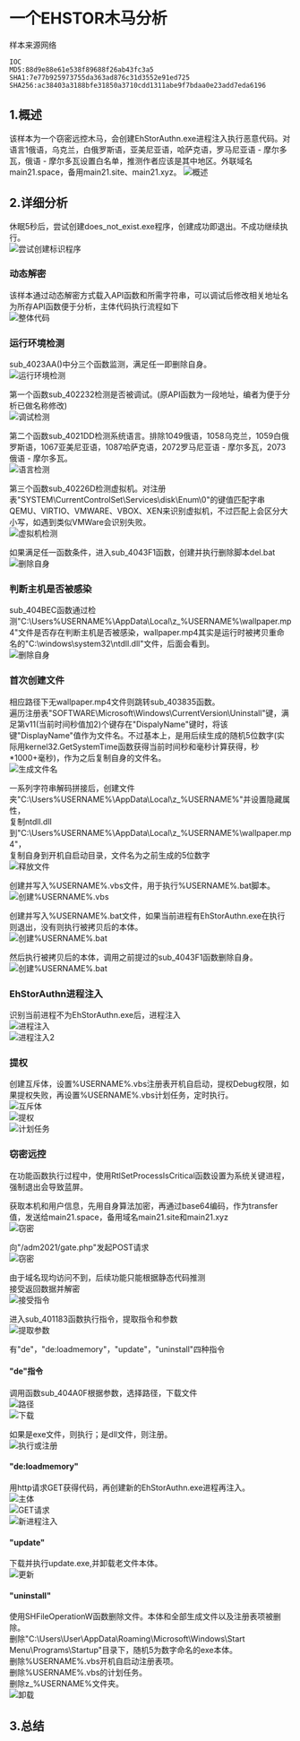 # 一个EHSTOR木马分析

样本来源网络

    IOC
    MD5:88d9e88e61e538f89688f26ab43fc3a5
    SHA1:7e77b925973755da363ad876c31d3552e91ed725
    SHA256:ac38403a3188bfe31850a3710cdd1311abe9f7bdaa0e23add7eda6196

## 1.概述
该样本为一个窃密远控木马，会创建EhStorAuthn.exe进程注入执行恶意代码。对语言1俄语，乌克兰，白俄罗斯语，亚美尼亚语，哈萨克语，罗马尼亚语 - 摩尔多瓦，俄语 - 摩尔多瓦设置白名单，推测作者应该是其中地区。外联域名main21.space，备用main21.site、main21.xyz。
![概述](/blog/恶意样本分析/一个EHSTOR木马分析报告/pic/一个EHSTOR木马分析报告.png)

## 2.详细分析
休眠5秒后，尝试创建does_not_exist.exe程序，创建成功即退出。不成功继续执行。  
![尝试创建标识程序](/blog/恶意样本分析/一个EHSTOR木马分析报告/pic/1.png)
### 动态解密
该样本通过动态解密方式载入API函数和所需字符串，可以调试后修改相关地址名为所存API函数便于分析，主体代码执行流程如下  
![整体代码](/blog/恶意样本分析/一个EHSTOR木马分析报告/pic/2.png)

### 运行环境检测
sub_4023AA()中分三个函数监测，满足任一即删除自身。  
![运行环境检测](/blog/恶意样本分析/一个EHSTOR木马分析报告/pic/3.png)

第一个函数sub_402232检测是否被调试。(原API函数为一段地址，编者为便于分析已做名称修改)  
![调试检测](/blog/恶意样本分析/一个EHSTOR木马分析报告/pic/4.png)

第二个函数sub_4021DD检测系统语言。排除1049俄语，1058乌克兰，1059白俄罗斯语，1067亚美尼亚语，1087哈萨克语，2072罗马尼亚语 - 摩尔多瓦，2073俄语 - 摩尔多瓦。  
![语言检测](/blog/恶意样本分析/一个EHSTOR木马分析报告/pic/5.png)

第三个函数sub_40226D检测虚拟机。对注册表"SYSTEM\CurrentControlSet\Services\disk\Enum\0"的键值匹配字串QEMU、VIRTIO、VMWARE、VBOX、XEN来识别虚拟机，不过匹配上会区分大小写，如遇到类似VMWare会识别失败。  
![虚拟机检测](/blog/恶意样本分析/一个EHSTOR木马分析报告/pic/6.png)

如果满足任一函数条件，进入sub_4043F1函数，创建并执行删除脚本del.bat  
![删除自身](/blog/恶意样本分析/一个EHSTOR木马分析报告/pic/7.png)

### 判断主机是否被感染
sub_404BEC函数通过检测"C:\Users\%USERNAME%\AppData\Local\z_%USERNAME%\wallpaper.mp4"文件是否存在判断主机是否被感染，wallpaper.mp4其实是运行时被拷贝重命名的"C:\windows\system32\ntdll.dll"文件，后面会看到。  
![删除自身](/blog/恶意样本分析/一个EHSTOR木马分析报告/pic/8.png)

### 首次创建文件
相应路径下无wallpaper.mp4文件则跳转sub_403835函数。  
遍历注册表"SOFTWARE\\Microsoft\\Windows\\CurrentVersion\\Uninstall"键，满足第v11(当前时间秒值加2)个键存在"DispalyName"键时，将该键"DisplayName"值作为文件名。不过基本上，是用后续生成的随机5位数字(实际用kernel32.GetSystemTime函数获得当前时间秒和毫秒计算获得，秒*1000+毫秒)，作为之后复制自身的文件名。  
![生成文件名](/blog/恶意样本分析/一个EHSTOR木马分析报告/pic/9.png)

一系列字符串解码拼接后，创建文件夹"C:\Users\%USERNAME%\AppData\Local\z_%USERNAME%"并设置隐藏属性，  
复制ntdll.dll到"C:\Users\%USERNAME%\AppData\Local\z_%USERNAME%\wallpaper.mp4"，  
复制自身到开机自启动目录，文件名为之前生成的5位数字  
![释放文件](/blog/恶意样本分析/一个EHSTOR木马分析报告/pic/10.png)

创建并写入%USERNAME%.vbs文件，用于执行%USERNAME%.bat脚本。  
![创建%USERNAME%.vbs](/blog/恶意样本分析/一个EHSTOR木马分析报告/pic/11.png)

创建并写入%USERNAME%.bat文件，如果当前进程有EhStorAuthn.exe在执行则退出，没有则执行被拷贝后的本体。  
![创建%USERNAME%.bat](/blog/恶意样本分析/一个EHSTOR木马分析报告/pic/12.png)

然后执行被拷贝后的本体，调用之前提过的sub_4043F1函数删除自身。  
![创建%USERNAME%.bat](/blog/恶意样本分析/一个EHSTOR木马分析报告/pic/13.png)

### EhStorAuthn进程注入
识别当前进程不为EhStorAuthn.exe后，进程注入  
![进程注入](/blog/恶意样本分析/一个EHSTOR木马分析报告/pic/14.png)  
![进程注入2](/blog/恶意样本分析/一个EHSTOR木马分析报告/pic/15.png)

### 提权
创建互斥体，设置%USERNAME%.vbs注册表开机自启动，提权Debug权限，如果提权失败，再设置%USERNAME%.vbs计划任务，定时执行。  
![互斥体](/blog/恶意样本分析/一个EHSTOR木马分析报告/pic/16.png)  
![提权](/blog/恶意样本分析/一个EHSTOR木马分析报告/pic/17.png)  
![计划任务](/blog/恶意样本分析/一个EHSTOR木马分析报告/pic/18.png)

### 窃密远控
在功能函数执行过程中，使用RtlSetProcessIsCritical函数设置为系统关键进程，强制退出会导致蓝屏。  

获取本机和用户信息，先用自身算法加密，再通过base64编码，作为transfer值，发送给main21.space，备用域名main21.site和main21.xyz  
![窃密](/blog/恶意样本分析/一个EHSTOR木马分析报告/pic/19.png)

向"/adm2021/gate.php"发起POST请求  
![窃密](/blog/恶意样本分析/一个EHSTOR木马分析报告/pic/20.png)

由于域名现均访问不到，后续功能只能根据静态代码推测  
接受返回数据并解密  
![接受指令](/blog/恶意样本分析/一个EHSTOR木马分析报告/pic/21.png)

进入sub_401183函数执行指令，提取指令和参数  
![提取参数](/blog/恶意样本分析/一个EHSTOR木马分析报告/pic/22.png)

有"de"，"de:loadmemory"，"update"，"uninstall"四种指令
#### "de"指令  
调用函数sub_404A0F根据参数，选择路径，下载文件  
![路径](/blog/恶意样本分析/一个EHSTOR木马分析报告/pic/23.png)  
![下载](/blog/恶意样本分析/一个EHSTOR木马分析报告/pic/24.png)

如果是exe文件，则执行；是dll文件，则注册。  
![执行或注册](/blog/恶意样本分析/一个EHSTOR木马分析报告/pic/25.png)

#### "de:loadmemory"
用http请求GET获得代码，再创建新的EhStorAuthn.exe进程再注入。  
![主体](/blog/恶意样本分析/一个EHSTOR木马分析报告/pic/26.png)  
![GET请求](/blog/恶意样本分析/一个EHSTOR木马分析报告/pic/27.png)  
![新进程注入](/blog/恶意样本分析/一个EHSTOR木马分析报告/pic/28.png)

#### "update"
下载并执行update.exe,并卸载老文件本体。  
![更新](/blog/恶意样本分析/一个EHSTOR木马分析报告/pic/29.png)

#### "uninstall"
使用SHFileOperationW函数删除文件。本体和全部生成文件以及注册表项被删除。  
删除"C:\Users\User\AppData\Roaming\Microsoft\Windows\Start Menu\Programs\Startup"目录下，随机5为数字命名的exe本体。  
删除%USERNAME%.vbs开机自启动注册表项。  
删除%USERNAME%.vbs的计划任务。  
删除z_%USERNAME%文件夹。  
![卸载](/blog/恶意样本分析/一个EHSTOR木马分析报告/pic/30.png)

## 3.总结